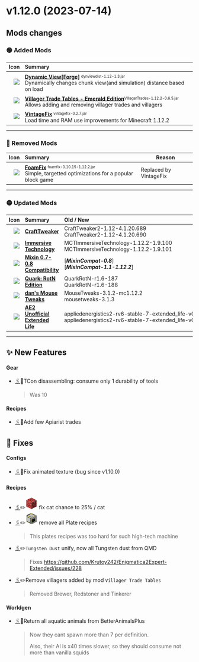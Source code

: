 # v1.12.0 (2023-07-14)
## Mods changes
### 🟢 Added Mods

Icon | Summary
----:|:-------
<img src="https://media.forgecdn.net/avatars/thumbnails/536/616/30/30/637858797561019715.png"            > |                    [**Dynamic View[Forge]**](https://www.curseforge.com/minecraft/mc-mods/dynamic-view)                 <sup><sub>dynviewdist-1.12-1.3.jar                         </sub></sup><br>Dynamically changes chunk view(and simulation) distance based on load
<img src="https://media.forgecdn.net/avatars/thumbnails/465/536/30/30/637746919080892172.png"            > |[**Villager Trade Tables - Emerald Edition**](https://www.curseforge.com/minecraft/mc-mods/villager-trade-tables-emerald-edition)<sup><sub>VillagerTrades-1.12.2-0.6.5.jar                  </sub></sup><br>Allows adding and removing villager trades and villagers
<img src="https://media.forgecdn.net/avatars/thumbnails/828/846/30/30/638216794274587308.png"            > |                             [**VintageFix**](https://www.curseforge.com/minecraft/mc-mods/vintagefix)                   <sup><sub>vintagefix-0.2.7.jar                             </sub></sup><br>Load time and RAM use improvements for Minecraft 1.12.2
-----------


### 🔴 Removed Mods

Icon | Summary|Reason
----:|:-------|----
<img src="https://media.forgecdn.net/avatars/thumbnails/401/238/30/30/637607183569439478.png"            > |                               [**Foam​Fix**](https://www.curseforge.com/minecraft/mc-mods/foamfix-optimization-mod)     <sup><sub>foamfix-0.10.15-1.12.2.jar                       </sub></sup><br>Simple, targetted optimizations for a popular block game | Replaced by VintageFix
-----------

### 🟡 Updated Mods

Icon | Summary | Old / New
----:|:--------|:---------
<img src="https://media.forgecdn.net/avatars/thumbnails/142/108/30/30/636546700830987709.png"            > |                           [**CraftTweaker**](https://www.curseforge.com/minecraft/mc-mods/crafttweaker)                | <nobr>CraftTweaker2-1.12-4.1.20.689</nobr><br><nobr>CraftTweaker2-1.12-4.1.20.690</nobr>
<img src="https://media.forgecdn.net/avatars/thumbnails/250/251/30/30/637177697702015228.png"            > |                   [**Immersive Technology**](https://www.curseforge.com/minecraft/mc-mods/mct-immersive-technology)    | <nobr>MCTImmersiveTechnology-1.12.2-1.9.100</nobr><br><nobr>MCTImmersiveTechnology-1.12.2-1.9.101</nobr>
<img src="https://media.forgecdn.net/avatars/thumbnails/297/106/30/30/637343255955991159.png"            > |            [**Mixin 0.7-0.8 Compatibility**](https://www.curseforge.com/minecraft/mc-mods/mixin-0-7-0-8-compatibility) | <nobr>[___MixinCompat-0.8___]</nobr><br><nobr>[___MixinCompat-1.1-1.12.2___]</nobr>
<img src="https://media.forgecdn.net/avatars/thumbnails/329/782/30/30/637455985217160421.png"            > |                    [**Quark: RotN Edition**](https://www.curseforge.com/minecraft/mc-mods/quark-rotn-edition)          | <nobr>QuarkRotN-r1.6-187</nobr><br><nobr>QuarkRotN-r1.6-188</nobr>
<img src="https://media.forgecdn.net/avatars/thumbnails/359/974/30/30/637523163306802796.png"            > |                     [**dan's Mouse Tweaks**](https://www.curseforge.com/minecraft/mc-mods/dans-mouse-tweaks)           | <nobr>MouseTweaks-3.1.2-mc1.12.2</nobr><br><nobr>mousetweaks-3.1.3</nobr>
<img src="https://media.forgecdn.net/avatars/thumbnails/483/123/30/30/637782695232246251.png"            > |           [**AE2 Unofficial Extended Life**](https://www.curseforge.com/minecraft/mc-mods/ae2-extended-life)           | <nobr>appliedenergistics2-rv6-stable-7-extended_life-v0.55.17</nobr><br><nobr>appliedenergistics2-rv6-stable-7-extended_life-v0.55.18</nobr>
-----------

## ✨ New Features


#### Gear

* [🖇](https://github.com/Krutoy242/Enigmatica2Expert-Extended/commit/021234da36f844c46efed5776bbf4d142042d249)🔨TCon disassembling: consume only 1 durability of tools
  > Was 10

#### Recipes

* [🖇](https://github.com/Krutoy242/Enigmatica2Expert-Extended/commit/0492ac6ecffd8571461a09820fa238d4b3de3dc2)👃Add few Apiarist trades

## 🐛 Fixes


#### Configs

* [🖇](https://github.com/Krutoy242/Enigmatica2Expert-Extended/commit/ecd09d75b9362c13eaa3a6ef7b1d552649e65769)🧩Fix animated texture (bug since v1.10.0)

#### Recipes

* [🖇](https://github.com/Krutoy242/Enigmatica2Expert-Extended/commit/be79663eccdd924e751605361accdf8bfd62481d)✏️![](https://github.com/Krutoy242/mc-icons/raw/master/i/contenttweaker/conglomerate_of_life__0.png "Conglomerate Of Life") fix cat chance to 25% / cat
* [🖇](https://github.com/Krutoy242/Enigmatica2Expert-Extended/commit/c181012717f3f85b31813f10243fbf7fb09639da)✏️![](https://github.com/Krutoy242/mc-icons/raw/master/i/advancedrocketry/lathe__0.png "Rolling Machine") remove all Plate recipes
  > This plates recipes was too hard for such high-tech machine
* [🖇](https://github.com/Krutoy242/Enigmatica2Expert-Extended/commit/dbe95f334f9c61f9e13872606320011347086c3c)✏️`Tungsten Dust` unify, now all Tungsten dust from QMD
  > Fixes https://github.com/Krutoy242/Enigmatica2Expert-Extended/issues/228
* [🖇](https://github.com/Krutoy242/Enigmatica2Expert-Extended/commit/f487244b1cbcf9d5044dba2ff55e951023e9ef02)✏️Remove villagers added by mod `Villager Trade Tables`
  > Removed Brewer, Redstoner and Tinkerer

#### Worldgen

* [🖇](https://github.com/Krutoy242/Enigmatica2Expert-Extended/commit/64b77453eaed88f6eeba20c9881083dc6239d808)🦈Return all aquatic animals from BetterAnimalsPlus
  > Now they cant spawn more than 7 per definition.
  > 
  > Also, their AI is x40 times slower, so they should consume not more than vanilla squids



